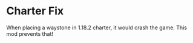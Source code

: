 # Charter Fix

When placing a waystone in 1.18.2 charter, it would crash the game.
This mod prevents that!
